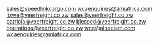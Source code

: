 sales@speedlinkcargo.com
wcaenquiries@amiafrica.com
lizwe@veerfreight.co.zw
sales@veerfreight.co.zw
patricia@veerfreight.co.zw
blessed@veerfreight.co.zw
operations@veerfreight.co.zw
wca@alheelam.com
wcaenquiries@amiafrica.com

